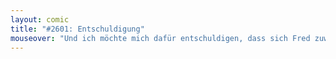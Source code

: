 ```yaml
---
layout: comic
title: "#2601: Entschuldigung"
mouseover: "Und ich möchte mich dafür entschuldigen, dass sich Fred zuweilen unnötigerweise dafür entschuldigt, dass er sich unnötigerweise entschuldigt"
---
```

